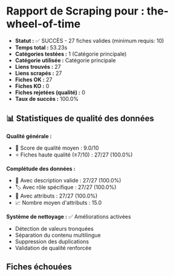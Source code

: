 # Rapport de Scraping pour : the-wheel-of-time
- **Statut :** ✅ SUCCÈS - 27 fiches valides (minimum requis: 10)
- **Temps total :** 53.23s
- **Catégories testées :** 1 (Catégorie principale)
- **Catégorie utilisée :** Catégorie principale
- **Liens trouvés :** 27
- **Liens scrapés :** 27
- **Fiches OK :** 27
- **Fiches KO :** 0
- **Fiches rejetées (qualité) :** 0
- **Taux de succès :** 100.0%

## 📊 Statistiques de qualité des données

**Qualité générale :**
- 🎯 Score de qualité moyen : 9.0/10
- ⭐ Fiches haute qualité (≥7/10) : 27/27 (100.0%)

**Complétude des données :**
- 📝 Avec description valide : 27/27 (100.0%)
- 🏷️ Avec rôle spécifique : 27/27 (100.0%)
- 🔖 Avec attributs : 27/27 (100.0%)
- 📈 Nombre moyen d'attributs : 15.0

**Système de nettoyage :** ✅ Améliorations activées
- Détection de valeurs tronquées
- Séparation du contenu multilingue  
- Suppression des duplications
- Validation de qualité renforcée

## Fiches échouées
